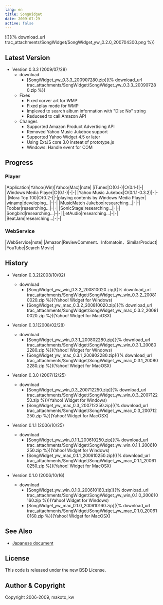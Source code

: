 ```yaml
---
lang: en
title: SongWidget
date: 2009-07-29
active: false
---
```

![]({% download_url trac_attachments/SongWidget/SongWidget_yw_0.2.0_200704300.png %})

## Latest Version

* Version 0.3.3 (2009/07/28)
  * download
    * [SongWidget_yw_0.3.3_200907280.zip]({% download_url trac_attachments/SongWidget/SongWidget_yw_0.3.3_200907280.zip %})
  * Fixes
    * Fixed corver art for WMP
    * Fixed play mode for WMP
    * Impleved to search album information with "Disc No" string
    * Reduceed to call Amazon API
  * Changes
    * Supported Amazon Product Advertising API
    * Removed Yahoo Music Jukebox support
    * Supported Yahoo Widget 4.5 or later
    * Using ExtJS core 3.0 insteat of prototype.js
    * Windows: Handle event for COM

## Progress

### Player
 
|Application|Yahoo(Win)|Yahoo(Mac)|note|
|iTunes|○(0.1-)|○(0.1-)|-|
|Windows Media Player|○(0.1-)|-|-|
|Yahoo Music Jukebox|○(0.1.1-0.3.2)|-|-|
|Mora Top 100|○(0.2-)|-|playing contents by Windows Media Player|
|winamp|developing...|-|-|
|MusicMatch Jukebox|researching...|-|-|
|Foobar|researching...|-|-|
|SonicStage|researching...|-|-|
|Songbird|researching...|-|-|
|jetAudio|researching...|-|-|
|BeatJam|researching...|-|-|

### WebService

|WebService|note|
|Amazon|ReviewComment、Infomatoin、SimilarProduct|
|YouTube|Search Movie|

## History

* Version 0.3.2(2008/10/02)
  * download
    * [SongWidget_yw_win_0.3.2_200810020.zip]({% download_url trac_attachments/SongWidget/SongWidget_yw_win_0.3.2_200810020.zip %})(Yahoo! Widget for Windows)
    * [SongWidget_yw_mac_0.3.2_200810020.zip]({% download_url trac_attachments/SongWidget/SongWidget_yw_mac_0.3.2_200810020.zip %})(Yahoo! Widget for MacOSX)

* Version 0.3.1(2008/02/28)
  * download
    * [SongWidget_yw_win_0.3.1_200802280.zip]({% download_url trac_attachments/SongWidget/SongWidget_yw_win_0.3.1_200802280.zip %})(Yahoo! Widget for Windows)
    * [SongWidget_yw_mac_0.3.1_200802280.zip]({% download_url trac_attachments/SongWidget/SongWidget_yw_mac_0.3.1_200802280.zip %})(Yahoo! Widget for MacOSX)

* Version 0.3.0 (2007/12/25)
  * download
    * [SongWidget_yw_win_0.3_200712250.zip]({% download_url trac_attachments/SongWidget/SongWidget_yw_win_0.3_200712250.zip %})(Yahoo! Widget for Windows)
    * [SongWidget_yw_mac_0.3_200712250.zip]({% download_url trac_attachments/SongWidget/SongWidget_yw_mac_0.3_200712250.zip %})(Yahoo! Widget for MacOSX)

* Version 0.1.1 (2006/10/25)
  * download
    * [SongWidget_yw_win_0.1.1_200610250.zip]({% download_url trac_attachments/SongWidget/SongWidget_yw_win_0.1.1_200610250.zip %})(Yahoo! Widget for Windows)
    * [SongWidget_yw_mac_0.1.1_200610250.zip]({% download_url trac_attachments/SongWidget/SongWidget_yw_mac_0.1.1_200610250.zip %})(Yahoo! Widget for MacOSX)

* Version 0.1.0 (2006/10/16)
  * download
    * [SongWidget_yw_win_0.1.0_200610160.zip]({% download_url trac_attachments/SongWidget/SongWidget_yw_win_0.1.0_200610160.zip %})(Yahoo! Widget for Windows)
    * [SongWidget_yw_mac_0.1.0_200610160.zip]({% download_url trac_attachments/SongWidget/SongWidget_yw_mac_0.1.0_200610160.zip %})(Yahoo! Widget for MacOSX)

## See Also

* [Japanese document](/ja/portfolio/yahoowidget/songwidget/)

## License

This code is released under the new BSD License.

## Author & Copyright

Copyright 2006-2009, makoto_kw 